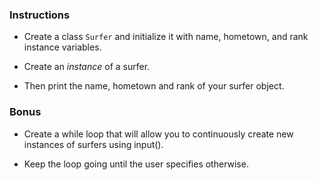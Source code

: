 ### Instructions

* Create a class `Surfer` and initialize it with name, hometown, and rank instance variables.

* Create an _instance_ of a surfer. 

* Then print the name, hometown and rank of your surfer object.

### Bonus

* Create a while loop that will allow you to continuously create new instances of surfers using input().

* Keep the loop going until the user specifies otherwise.
